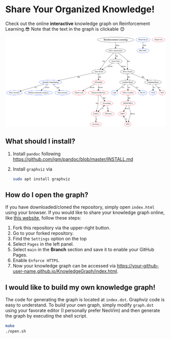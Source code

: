 # Share Your Organized Knowledge!
Check out the online **interactive** knowledge graph on Reinforcement Learning.😎
Note that the text in the graph is clickable 😊

<a href="https://weizhechen.com/KnowledgeGraph/index.html"><img src="./images/demo_graph.png" alt="drawing"></a>

## What should I install?
1. Install `pandoc` following https://github.com/jgm/pandoc/blob/master/INSTALL.md
1. Install `graphviz` via

    ```bash
    sudo apt install graphviz
    ```

## How do I open the graph?
If you have downloaded/cloned the repository, simply open `index.html` using your browser.
If you would like to share your knowledge graph online, like [this website](https://weizhechen.com/KnowledgeGraph/index.html), follow these steps:
1. Fork this repository via the upper-right button.
2. Go to your forked repository.
3. Find the `Settings` option on the top
4. Select `Pages` in the left panel.
5. Select `main` in the **Branch** section and save it to enable your GitHub Pages.
6. Enable `Enforce HTTPS`.
7. Now your knowledge graph can be accessed via
https://your-github-user-name.github.io/KnowledgeGraph/index.html.

## I would like to build my own knowledge graph!
The code for generating the graph is located at `index.dot`.
Graphviz code is easy to understand.
To build your own graph, simply modify `graph.dot` using your favorate editor (I personally prefer NeoVim) and then generate the graph by executing the shell script.

```bash
make
./open.sh
```
